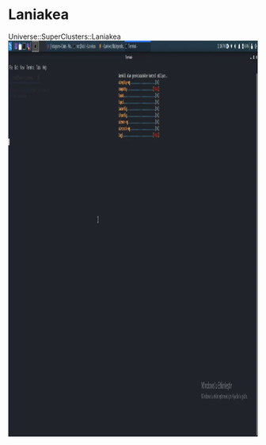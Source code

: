 # Laniakea
Universe::SuperClusters::Laniakea
<img src="https://github.com/w0nzy/Laniakea/blob/main/Ekran%20G%C3%B6r%C3%BCnt%C3%BCs%C3%BC%20(1521).png" width = "1200" height = "800"/>
